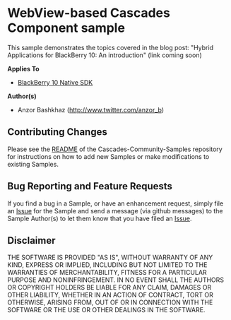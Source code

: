 # WebView-based Cascades Component sample

This sample demonstrates the topics covered in the blog post: "Hybrid Applications for BlackBerry 10: An introduction" (link coming soon)

**Applies To**

* [BlackBerry 10 Native SDK](https://developer.blackberry.com/cascades) 

**Author(s)** 

* Anzor Bashkhaz (http://www.twitter.com/anzor_b)

## Contributing Changes

Please see the [README](https://github.com/blackberry/Cascades-Community-Samples) of the Cascades-Community-Samples repository for instructions on how to add new Samples or make modifications to existing Samples.


## Bug Reporting and Feature Requests

If you find a bug in a Sample, or have an enhancement request, simply file an [Issue](https://github.com/blackberry/Cascades-Community-Samples//issues) for the Sample and send a message (via github messages) to the Sample Author(s) to let them know that you have filed an [Issue](https://github.com/blackberry/Cascades-Community-Samples//issues).

## Disclaimer

THE SOFTWARE IS PROVIDED "AS IS", WITHOUT WARRANTY OF ANY KIND, EXPRESS OR IMPLIED, INCLUDING BUT NOT LIMITED TO THE WARRANTIES OF MERCHANTABILITY, FITNESS FOR A PARTICULAR PURPOSE AND NONINFRINGEMENT. IN NO EVENT SHALL THE AUTHORS OR COPYRIGHT HOLDERS BE LIABLE FOR ANY CLAIM, DAMAGES OR OTHER LIABILITY, WHETHER IN AN ACTION OF CONTRACT, TORT OR OTHERWISE, ARISING FROM, OUT OF OR IN CONNECTION WITH THE SOFTWARE OR THE USE OR OTHER DEALINGS IN THE SOFTWARE.